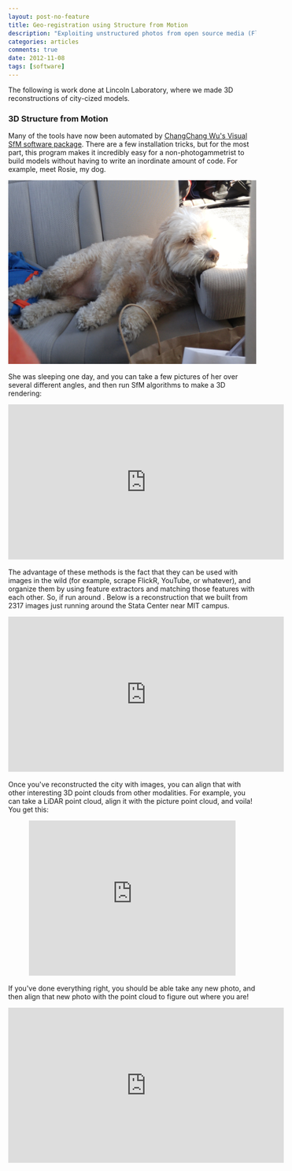 ```yaml
---
layout: post-no-feature
title: Geo-registration using Structure from Motion
description: "Exploiting unstructured photos from open source media (FlickR, Youtube, etc.) to build a model for geo-locating photos"
categories: articles
comments: true
date: 2012-11-08
tags: [software]
---
```



The following is work done at Lincoln Laboratory, where we made 3D reconstructions of city-cized models. 

### 3D Structure from Motion

Many of the tools have now been automated by [ChangChang Wu's Visual SfM software package](http://ccwu.me/vsfm/). There are a few installation tricks, but for the most part, this program makes it incredibly easy for a non-photogammetrist to build models without having to write an inordinate amount of code. For example, meet Rosie, my dog. 

![Rosie](https://github.com/UCKarl/UCKarl.github.io/blob/master/_posts/20160327_141319.jpg?raw=true)

She was sleeping one day, and you can take a few pictures of her over several different angles, and then run SfM algorithms to make a 3D rendering:

<html>
<center>
<iframe width="560" height="315" src="https://www.youtube.com/embed/FiNwu97TQ6w" frameborder="0" allowfullscreen></iframe>
</center>
</html>

The advantage of these methods is the fact that they can be used with images in the wild (for example, scrape FlickR, YouTube, or whatever), and organize them by using feature extractors and matching those features with each other. So, if run around . Below is a reconstruction that we built from 2317 images just running around the Stata Center near MIT campus. 

<html>
<center>
<iframe width="560" height="315" src="https://www.youtube.com/embed/CJkRyo-u1_U" frameborder="0" allowfullscreen></iframe>
</center>
</html>


Once you've reconstructed the city with images, you can align that with other interesting 3D point clouds from other modalities. For example, you can take a LiDAR point cloud, align it with the picture point cloud, and voila! You get this:


<html>
<center>
<iframe width="420" height="315" src="https://www.youtube.com/embed/oc1rTzwXbc8" frameborder="0" allowfullscreen></iframe>
</center>
</html>


If you've done everything right, you should be able take any new photo, and then align that new photo with the point cloud to figure out where you are!


<html>
<center>
<iframe width="560" height="315" src="https://www.youtube.com/embed/wPtGyScg8SQ" frameborder="0" allowfullscreen></iframe>
</center>
</html>


